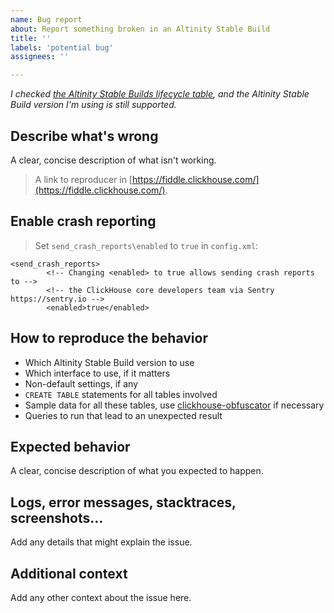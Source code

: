 ```yaml
---
name: Bug report
about: Report something broken in an Altinity Stable Build 
title: ''
labels: 'potential bug'
assignees: ''

---
```


*I checked [the Altinity Stable Builds lifecycle table](https://docs.altinity.com/altinitystablebuilds/#altinity-stable-builds-life-cycle-table), and the Altinity Stable Build version I'm using is still supported.*

## Describe what's wrong
A clear, concise description of what isn't working. 

> A link to reproducer in [https://fiddle.clickhouse.com/](https://fiddle.clickhouse.com/).

## Enable crash reporting

> Set `send_crash_reports\enabled` to `true` in `config.xml`:
```
<send_crash_reports>
        <!-- Changing <enabled> to true allows sending crash reports to -->
        <!-- the ClickHouse core developers team via Sentry https://sentry.io -->
        <enabled>true</enabled>
```

## How to reproduce the behavior

* Which Altinity Stable Build version to use 
* Which interface to use, if it matters
* Non-default settings, if any
* `CREATE TABLE` statements for all tables involved
* Sample data for all these tables, use [clickhouse-obfuscator](https://github.com/ClickHouse/ClickHouse/blob/master/programs/obfuscator/Obfuscator.cpp#L42-L80) if necessary
* Queries to run that lead to an unexpected result

## Expected behavior
A clear, concise description of what you expected to happen.

## Logs, error messages, stacktraces, screenshots...
Add any details that might explain the issue.

## Additional context
Add any other context about the issue here.

